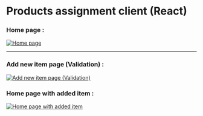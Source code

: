 # Products assignment client (React)

### Home page :
[![Home page](https://i.ibb.co/w7ZKJMf/homepage.png "Home page")](https://i.ibb.co/w7ZKJMf/homepage.png "Home page")


------------

### Add new item page (Validation) :
[![Add new item page (Validation)](https://i.ibb.co/WPDTjwM/validation.png "Add new item page (Validation)")](https://i.ibb.co/WPDTjwM/validation.png "Add new item page (Validation)")

### Home page with added item :
[![Home page with added item](https://i.ibb.co/5jk4zCF/added.png "Home page with added item")](https://i.ibb.co/5jk4zCF/added.png "Home page with added item")
